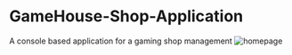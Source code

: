 # GameHouse-Shop-Application
A console based application for a gaming shop management
![homepage](https://user-images.githubusercontent.com/64909391/198623288-387c1295-f27d-4b04-a22d-cb69b0896f19.jpg)
